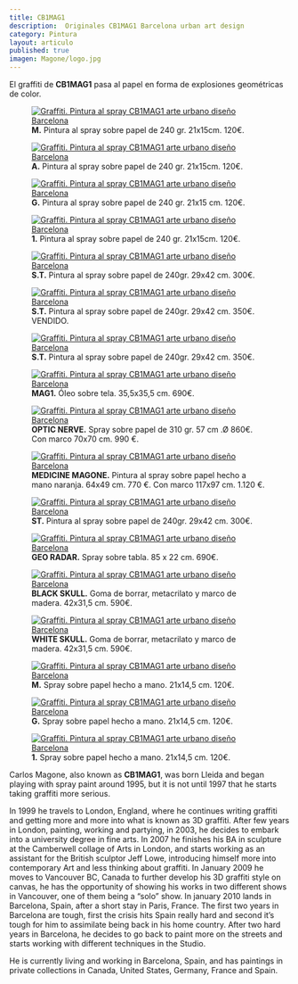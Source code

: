 ```yaml
---
title: CB1MAG1
description:  Originales CB1MAG1 Barcelona urban art design 
category: Pintura
layout: articulo
published: true
imagen: Magone/logo.jpg
---
```

El graffiti de **CB1MAG1** pasa al papel en forma de explosiones geométricas de color. 

<div class="figure-group">
<figure>
	<a href="/images/Magone/M.jpg"><img src="/images/Magone/M.jpg" alt="Graffiti. Pintura al spray CB1MAG1 arte urbano diseño Barcelona"></a>
	<figcaption><b>M.</b>
Pintura al spray sobre papel de 240 gr. 21x15cm. 120€.</figcaption>
</figure>

<figure>
	<a href="/images/Magone/TRÍPTICO2.jpg"><img src="/images/Magone/TRÍPTICO2.jpg" alt="Graffiti. Pintura al spray CB1MAG1 arte urbano diseño Barcelona"></a>
	<figcaption><b>A.</b>
Pintura al spray sobre papel de 240 gr. 21x15cm. 120€.</figcaption>
</figure>
</div>


<div class="figure-group">
<figure>
	<a href="/images/Magone/TRÍPTICO1.jpg"><img src="/images/Magone/TRÍPTICO1.jpg" alt="Graffiti. Pintura al spray CB1MAG1 arte urbano diseño Barcelona"></a>
	<figcaption><b>G.</b>
Pintura al spray sobre papel de 240 gr. 21x15 cm. 120€. </figcaption>
</figure>

<figure>
	<a href="/images/Magone/TRÍPTICO3.jpg"><img src="/images/Magone/TRÍPTICO3.jpg" alt="Graffiti. Pintura al spray CB1MAG1 arte urbano diseño Barcelona"></a>
	<figcaption><b>1.</b>
Pintura al spray sobre papel de 240 gr. 21x15cm. 120€.</figcaption>
</figure>
</div>


<div class="figure-group">
<figure>
	<a href="/images/Magone/MAG1.jpg"><img src="/images/Magone/MAG1.jpg" alt="Graffiti. Pintura al spray CB1MAG1 arte urbano diseño Barcelona"></a>
	<figcaption><b>S.T.</b>
Pintura al spray sobre papel de 240gr. 29x42 cm. 300€.</figcaption>
</figure>

<figure>
	<a href="/images/Magone/MAG2.jpg"><img src="/images/Magone/MAG2.jpg" alt="Graffiti. Pintura al spray CB1MAG1 arte urbano diseño Barcelona"></a>
	<figcaption><b>S.T.</b>
Pintura al spray sobre papel de 240gr. 29x42 cm. 350€. VENDIDO.</figcaption>
</figure>

<figure>
	<a href="/images/Magone/MAG3.jpg"><img src="/images/Magone/MAG3.jpg" alt="Graffiti. Pintura al spray CB1MAG1 arte urbano diseño Barcelona"></a>
	<figcaption><b>S.T.</b>
Pintura al spray sobre papel de 240gr. 29x42 cm. 350€.</figcaption>
</figure>
</div>


<div class="figure-group">
<figure>
	<a href="/images/Magone/1MAG1.jpg"><img src="/images/Magone/1MAG1.jpg" alt="Graffiti. Pintura al spray CB1MAG1 arte urbano diseño Barcelona"></a>
	<figcaption><b>MAG1.</b>
Óleo sobre tela. 35,5x35,5 cm. 690€.</figcaption>
</figure>

<figure>
	<a href="/images/Magone/OPTIC.jpg"><img src="/images/Magone/OPTIC.jpg" alt="Graffiti. Pintura al spray CB1MAG1 arte urbano diseño Barcelona"></a>
	<figcaption><b>OPTIC NERVE.</b>
Spray sobre papel de 310 gr. 57 cm .Ø 860€. Con marco 70x70 cm. 990 €.</figcaption>
</figure>
</div>


<div class="figure-group">
<figure>
	<a href="/images/Magone/MEDICINE.jpg"><img src="/images/Magone/MEDICINE.jpg" alt="Graffiti. Pintura al spray CB1MAG1 arte urbano diseño Barcelona"></a>
	<figcaption><b>MEDICINE MAGONE.</b>
Pintura al spray sobre papel hecho a mano naranja. 64x49 cm. 770 €. Con marco 117x97 cm. 1.120 €.</figcaption>
</figure>

<figure>
	<a href="/images/Magone/ST.jpg"><img src="/images/Magone/ST.jpg" alt="Graffiti. Pintura al spray CB1MAG1 arte urbano diseño Barcelona"></a>
	<figcaption><b>ST.</b>
Pintura al spray sobre papel de 240gr. 29x42 cm. 300€.</figcaption>
</figure>

<figure>
	<a href="/images/Magone/GEO.jpg"><img src="/images/Magone/GEO.jpg" alt="Graffiti. Pintura al spray CB1MAG1 arte urbano diseño Barcelona"></a>
	<figcaption><b>GEO RADAR.</b>
Spray sobre tabla. 85 x 22 cm. 690€.</figcaption>
</figure>
</div>


<div class="figure-group">
<figure>
	<a href="/images/Magone/BSKULL.jpg"><img src="/images/Magone/BSKULL.jpg" alt="Graffiti. Pintura al spray CB1MAG1 arte urbano diseño Barcelona"></a>
	<figcaption><b>BLACK SKULL.</b>
Goma de borrar, metacrilato y marco de madera. 42x31,5 cm. 590€.</figcaption>
</figure>

<figure>
	<a href="/images/Magone/WSKULL.jpg"><img src="/images/Magone/WSKULL.jpg" alt="Graffiti. Pintura al spray CB1MAG1 arte urbano diseño Barcelona"></a>
	<figcaption><b>WHITE SKULL.</b>
Goma de borrar, metacrilato y marco de madera. 42x31,5 cm. 590€.</figcaption>
</figure>
</div>


<div class="figure-group">
<figure>
	<a href="/images/Magone/M2.jpg"><img src="/images/Magone/M2.jpg" alt="Graffiti. Pintura al spray CB1MAG1 arte urbano diseño Barcelona"></a>
	<figcaption><b>M.</b>
Spray sobre papel hecho a mano. 21x14,5 cm. 120€.</figcaption>
</figure>

<figure>
	<a href="/images/Magone/G.jpg"><img src="/images/Magone/G.jpg" alt="Graffiti. Pintura al spray CB1MAG1 arte urbano diseño Barcelona"></a>
	<figcaption><b> G.</b>
Spray sobre papel hecho a mano. 21x14,5 cm. 120€.</figcaption>
</figure>

<figure>
	<a href="/images/Magone/1.jpg"><img src="/images/Magone/1.jpg" alt="Graffiti. Pintura al spray CB1MAG1 arte urbano diseño Barcelona"></a>
	<figcaption><b> 1.</b>
Spray sobre papel hecho a mano. 21x14,5 cm. 120€.</figcaption>
</figure>
</div>


Carlos Magone, also known as **CB1MAG1**, was born Lleida and began playing with spray paint around 1995, but it is not until 1997 that he starts taking graffiti more serious. 

In 1999 he travels to London, England, where he continues writing graffiti and getting more and more into what is known as 3D graffiti. After few years in London, painting, working and partying, in 2003, he decides to embark into a university degree in fine arts. In 2007 he finishes his BA in sculpture at the Camberwell collage of Arts in London, and starts working as an assistant for the British sculptor Jeff Lowe, introducing himself more into contemporary Art and less thinking about graffiti. In January 2009 he moves to Vancouver BC, Canada to further develop his 3D graffiti style on canvas, he has the opportunity of showing his works in two different shows in Vancouver, one of them being a “solo” show. In january 2010 lands in Barcelona, Spain, after a short stay in Paris, France. The first two years in Barcelona are tough, first the crisis hits Spain really hard and second it’s tough for him to assimilate being back in his home country. After two hard years in Barcelona, he decides to go back to paint more on the streets and starts working with different techniques in the Studio.

He is currently living and working in Barcelona, Spain, and has paintings in private collections in Canada, United States, Germany, France and Spain.





